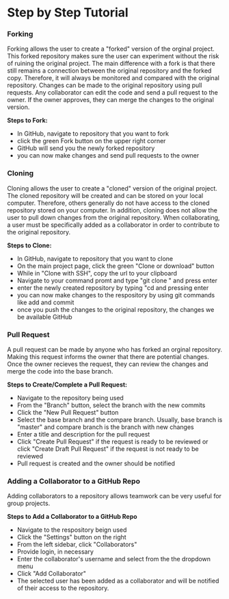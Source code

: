 # Step by Step Tutorial

### Forking
Forking allows the user to create a "forked" version of the orginal project. This forked repository makes sure the user can experiment without the risk of ruining the original project. The main difference with a fork is that there still remains a connection between the original repository and the forked copy. Therefore, it will always be monitored and compared with the original repository. Changes can be  made to the original repository using pull requests. Any collaborator can edit the code and send a pull request to the owner. If the owner approves, they can merge the changes to the original version.

**Steps to Fork:**
* In GitHub, navigate to repository that you want to fork
* click the green Fork button on the upper right corner
* GitHub will send you the newly forked repository
* you can now make changes and send pull requests to the owner

### Cloning
Cloning allows the user to create a "cloned" version of the original project. The cloned repository will be created and can be stored on your local computer. Therefore, others generally do not have access to the cloned repository stored on your computer. In addition, cloning does not allow the user to pull down changes from the original repository. When collaborating, a user must be specifically added as a collaborator in order to contribute to the original repository.

**Steps to Clone:**
* In GitHub, navigate to repository that you want to clone
* On the main project page, click the green "Clone or download" button
* While in "Clone with SSH", copy the url to your clipboard
* Navigate to your command promt and type "git clone <insert url>" and press enter
* enter the newly created repository by typing "cd <name of repository> and pressing enter
* you can now make changes to the respository by using git commands like add and commit
* once you push the changes to the original repository, the changes we be available GitHub

### Pull Request
A pull request can be made by anyone who has forked an orginal repository. Making this request informs the owner that there are potential changes. Once the owner recieves the request, they can review the changes and merge the code into the base branch.

**Steps to Create/Complete a Pull Request:**
* Navigate to the repository being used
* From the "Branch" button, select the branch with the new commits
* Click the "New Pull Request" button
* Select the base branch and the compare branch. Usually, base branch is "master" and compare branch is the branch with new changes
* Enter a title and description for the pull request
* Click "Create Pull Request" if the request is ready to be reviewed or click "Create Draft Pull Request" if the request is not ready to be reviewed
* Pull request is created and the owner should be notified

### Adding a Collaborator to a GitHub Repo
Adding collaborators to a repository allows teamwork can be very useful for group projects.

**Steps to Add a Collaborator to a GitHub Repo**
* Navigate to the respository beign used
* Click the "Settings" button on the right
* From the left sidebar, click "Collaborators"
* Provide login, in necessary
* Enter the collaborator's username and select from the the dropdown menu
* Click "Add Collaborator"
* The selected user has been added as a collaborator and will be notified of their access to the repository.

